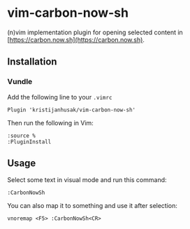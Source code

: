 # vim-carbon-now-sh

(n)vim implementation plugin for opening selected content in [https://carbon.now.sh](https://carbon.now.sh).

## Installation

### Vundle

Add the following line to your `.vimrc`

```vimL
Plugin 'kristijanhusak/vim-carbon-now-sh'
```

Then run the following in Vim:

```
:source %
:PluginInstall
```

## Usage

Select some text in visual mode and run this command:
```vimL
:CarbonNowSh
```

You can also map it to something and use it after selection:

```vimL
vnoremap <F5> :CarbonNowSh<CR>
```

